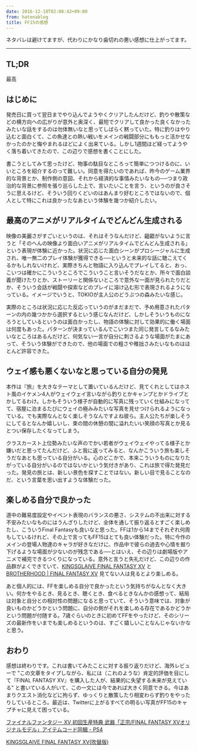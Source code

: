 ```yaml
---
date: 2016-12-10T02:08:43+09:00
from: hatenablog
title: FF15の感想
---
```


<p>ネタバレは避けてますが、代わりにかなり歯切れの悪い感想に仕上がってます。</p>

<hr>

<h2>TL;DR</h2>

<p>最高</p>

<h2>はじめに</h2>

<p>発売日に買って翌日までやり込んでようやくクリアしたんだけど、釣りや散策などの横方向への広がりが意外と奥深く、最短でクリアして良かった良くなかったみたいな話をするのは勿体無いなと思ってしばらく黙っていた。特に釣りはやり込むと面白くて、この魚達との熱い戦いをメインの戦闘部分にももっと活かせなかったのかと悔やまれるほどによく出来ている。しかし1週間ほど経ってようやく落ち着いてきたので、この辺りで感想を書くことにした。</p>

<p>書こうとしてみて思ったけど、物事の駄目なところって簡単につつけるのに、いいところを紹介するのって難しい。同意を得たいのであれば、昨今のゲーム業界的な背景とか、制作側の意図、それから経済的な事情みたいなもの──つまり政治的な背景に参照を張り巡らした上で、言いたいことを言う、というのが良さそうに思えるけど、そういう回りくどいのはあんまり好むところではないので、個人として特にこれは良かったなあという体験を幾つか紹介したい。</p>

<h2>最高のアニメがリアルタイムでどんどん生成される</h2>

<p>映像の美麗さがすごいというのは、それはそうなんだけど、齟齬がないように言うと「そのへんの映像より面白いアニメがリアルタイムでどんどん生成される」という表現が体験に近かった。状況に応じた面白シーンがプロシージャルに生成され、唯一無二のプレイ体験が獲得できる──というと未来的な話に聴こえてくるかもしれないけれど、実際きちんと物語に入り込んでプレイしてると、おっ、こいつは確かにこういうところでこういうこと言いそうだなとか、所々で面白談義が聞けたりとか、ストーリーと関係ないところで意外な一面が見られたりだとか、そういう会話が戦闘や探索などのプレイに溶け込む形で表現されるようになっている。イメージでいうと、TOKIOが主人公のどうぶつの森みたいな感じ。</p>

<p>実際のところは状況に応じた反応っていうのがまだまだで、予め用意されたパターンの内の幾つかから選択するという感じなんだけど、しかしそういうものになろうとしているというのは面白かったし、物語の体験に対して効果的に働く場面は何度もあった。パターンが決まっているんでこいつまた同じ発言してるなみたいなところはあるんだけど、何気ない一言が自分に刺さるような場面がたまにあって、そういう体験ができたので、他の場面での粗さや稚拙さみたいなものはほとんど許容できた。</p>

<h2>ウェイ感も悪くないなと思っている自分の発見</h2>

<p>本作は『旅』を大きなテーマとして置いているんだけど、見てくれとしてはホスト風のイケメン4人がウェイウェイ言いながら釣りとかキャンプとかドライブとかしてるわけ。しかもそういう様子が自動的に写真に残っていく仕組みになってて、宿屋に泊まるたびにウェイの極みみたいな写真を見せつけられるようになっている。でも実際なんとなく楽しそうなんですよね彼ら。主人公たちが楽しそうにしてるとなんか嬉しいし、束の間の休憩の間に溢れたいい笑顔の写真とか見るとつい保存したくなってしまう。</p>

<p>クラスカースト上位勢みたいな声のでかい若者がウェイウェイやってる様子とか嫌いだと思ってたんだけど、ふと我に返ってみると、なんかこういう旅も楽しそうだなあとも思っている自分がいる。心のどこかで、本来こういうものになりたがっている自分がいるのではないかという気付きがあり、これは旅で得た発見だった。発見の旅とは、新しい景色を探すことではない。新しい目で見ることなのだ、という言葉を思い出すような体験だった。</p>

<h2>楽しめる自分で良かった</h2>

<p>道中の難易度設定やイベント表現のバランスの悪さ、システムの不出来に対する不安みたいなものにはうんざりしたけど、全体を通して振り返るとすごく楽しめたし、こういうFinal Fantasyも良いなと思った。FFは1から14までそれぞれ何周もしているけれど、その上で言ってもFF15はとても良い体験だった。特に今作のメインの登場人物達のキャラが好きなだけに、作品中で彼らの過去や心情を掘り下げるような場面が少ないのが残念である──とはいえ、その辺りは劇場版やアニメで補完できるつくりになっている。意外と言うと失礼だけど、この辺りの作品群がよくできていて、<a href="http://kingsglaive-jp.com/">KINGSGLAIVE FINAL FANTASY XV</a> と <a href="http://www.jp.square-enix.com/ff15/brotherhood/">BROTHERHOOD | FINAL FANTASY XV</a> 見てない人は見るとより楽しめる。</p>

<p>あと個人的には、FFを楽しめる自分で良かったという気持ちがなんとなく大きい。何かをやるとき、見るとき、聴くとき、食べるときなんかの感想って、結局は対象と自分との相対性の問題になると思っていて、そういう意味では、対象が良いものかどうかという問題に、自分の側がそれを楽しめる存在であるかどうかという問題が付随する。7歳ぐらいのときに初めてFFをやったけど、そのシリーズの最新作をいまでも楽しめるというのは、すごく嬉しいことなんじゃないかなと思う。</p>

<h2>おわり</h2>

<p>感想は終わりです。これは書いてみたことに対する振り返りだけど、海外レビューで "この文章をタイプしながら、私には（これのような）肯定的評価を目にして『FINAL FANTASY XV』を購入した人が、結果的に失望する未来が見えている" と書いている人がいて、この一文には今であれば大きく同意できる。今はあまりクエスト消化などに拘らず、ゆっくりと散策したり相変わらず釣りをやったりしているところ。最近は、Twitterに上がるすべての明るい写真がFF15のキャプチャに見えて困っている。</p>

<p></p><a href="http://www.amazon.co.jp/exec/obidos/ASIN/B01DN9WFB6/r7kamura07-22/">ファイナルファンタジー XV 初回生産特典 武器「正宗/FINAL FANTASY XVオリジナルモデル」アイテムコード同梱 - PS4</a>

<p></p><a href="http://www.amazon.co.jp/exec/obidos/ASIN/B01L06ZEMG/r7kamura07-22/">KINGSGLAIVE FINAL FANTASY XV(吹替版)</a>

